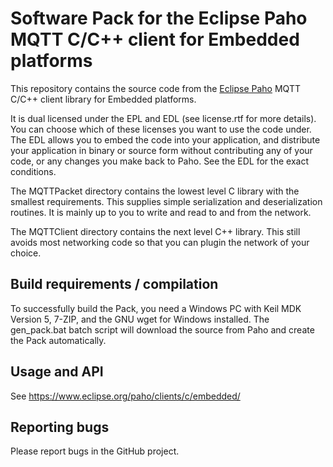 # Software Pack for the Eclipse Paho MQTT C/C++ client for Embedded platforms

This repository contains the source code from the [Eclipse Paho](http://eclipse.org/paho) MQTT C/C++ client library for Embedded platforms.

It is dual licensed under the EPL and EDL (see license.rtf for more details).  You can choose which of these licenses you want to use the code under.  The EDL allows you to embed the code into your application, and distribute your application in binary or source form without contributing any of your code, or any changes you make back to Paho.  See the EDL for the exact conditions.

The MQTTPacket directory contains the lowest level C library with the smallest requirements.  This supplies simple serialization 
and deserialization routines.  It is mainly up to you to write and read to and from the network.

The MQTTClient directory contains the next level C++ library.  This still avoids most networking code so that you can plugin the
network of your choice.

## Build requirements / compilation

To successfully build the Pack, you need a Windows PC with Keil MDK Version 5, 7-ZIP, and the GNU wget for Windows installed. The
gen_pack.bat batch script will download the source from Paho and create the Pack automatically.

## Usage and API

See https://www.eclipse.org/paho/clients/c/embedded/

## Reporting bugs

Please report bugs in the GitHub project.
